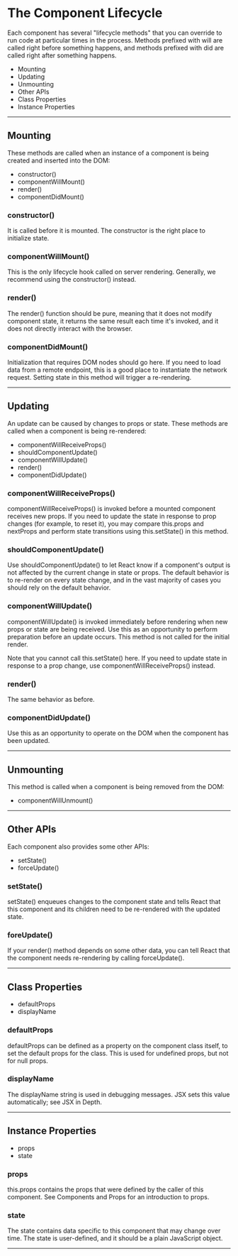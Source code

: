 # The Component Lifecycle

Each component has several "lifecycle methods" that you can override to run code at particular times in the process. Methods prefixed with will are called right before something happens, and methods prefixed with did are called right after something happens.

+ Mounting
+ Updating
+ Unmounting
+ Other APIs
+ Class Properties
+ Instance Properties

---

## Mounting

These methods are called when an instance of a component is being created and inserted into the DOM:

+ constructor()
+ componentWillMount()
+ render()
+ componentDidMount()

### constructor()

It is called before it is mounted. The constructor is the right place to initialize state.

### componentWillMount()

This is the only lifecycle hook called on server rendering. Generally, we recommend using the constructor() instead.

### render()

The render() function should be pure, meaning that it does not modify component state, it returns the same result each time it's invoked, and it does not directly interact with the browser.

### componentDidMount()

Initialization that requires DOM nodes should go here. If you need to load data from a remote endpoint, this is a good place to instantiate the network request. Setting state in this method will trigger a re-rendering.

---

## Updating

An update can be caused by changes to props or state. These methods are called when a component is being re-rendered:

+ componentWillReceiveProps()
+ shouldComponentUpdate()
+ componentWillUpdate()
+ render()
+ componentDidUpdate()

### componentWillReceiveProps()

componentWillReceiveProps() is invoked before a mounted component receives new props. If you need to update the state in response to prop changes (for example, to reset it), you may compare this.props and nextProps and perform state transitions using this.setState() in this method.

### shouldComponentUpdate()

Use shouldComponentUpdate() to let React know if a component's output is not affected by the current change in state or props. The default behavior is to re-render on every state change, and in the vast majority of cases you should rely on the default behavior.

### componentWillUpdate()

componentWillUpdate() is invoked immediately before rendering when new props or state are being received. Use this as an opportunity to perform preparation before an update occurs. This method is not called for the initial render.

Note that you cannot call this.setState() here. If you need to update state in response to a prop change, use componentWillReceiveProps() instead.

### render()

The same behavior as before.

### componentDidUpdate()

Use this as an opportunity to operate on the DOM when the component has been updated.

---

## Unmounting

This method is called when a component is being removed from the DOM:

+ componentWillUnmount()

---

## Other APIs

Each component also provides some other APIs:

+ setState()
+ forceUpdate()

### setState()

setState() enqueues changes to the component state and tells React that this component and its children need to be re-rendered with the updated state.

### foreUpdate()

If your render() method depends on some other data, you can tell React that the component needs re-rendering by calling forceUpdate().

---

## Class Properties

+ defaultProps
+ displayName

### defaultProps

defaultProps can be defined as a property on the component class itself, to set the default props for the class. This is used for undefined props, but not for null props.

### displayName

The displayName string is used in debugging messages. JSX sets this value automatically; see JSX in Depth.

---

## Instance Properties

+ props
+ state

### props

this.props contains the props that were defined by the caller of this component. See Components and Props for an introduction to props.

### state

The state contains data specific to this component that may change over time. The state is user-defined, and it should be a plain JavaScript object.

---